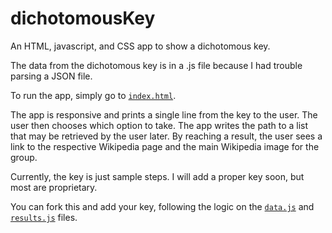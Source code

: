 # dichotomousKey
An HTML, javascript, and CSS app to show a dichotomous key.

The data from the dichotomous key is in a .js file because I had trouble parsing a JSON file.

To run the app, simply go to [`index.html`](https://gacrestani.github.io/).

The app is responsive and prints a single line from the key to the user. The user then chooses which option to take. The app writes the path to a list that may be retrieved by the user later. By reaching a result, the user sees a link to the respective Wikipedia page and the main Wikipedia image for the group.

Currently, the key is just sample steps. I will add a proper key soon, but most are proprietary.

You can fork this and add your key, following the logic on the [`data.js`](data.js) and [`results.js`](results.js) files.
